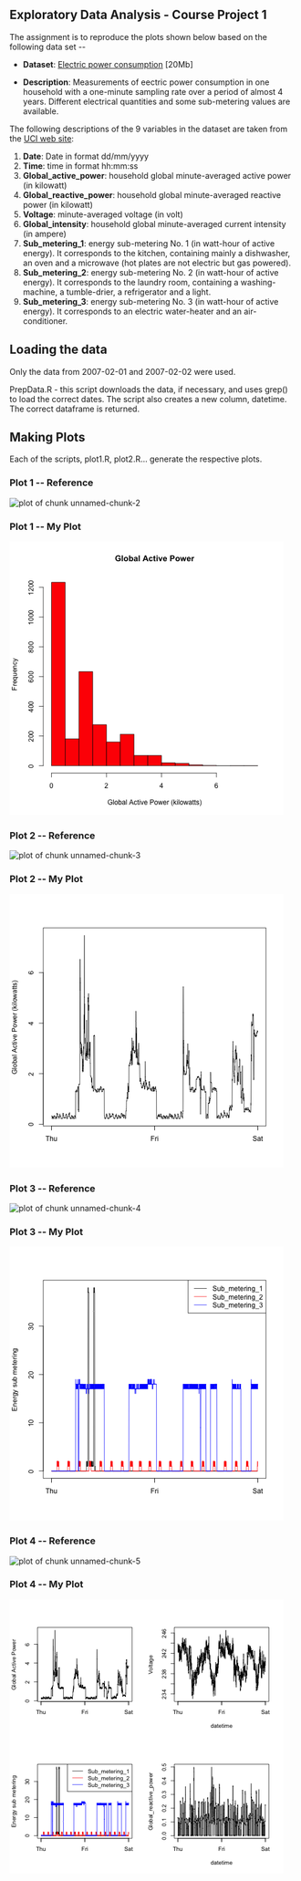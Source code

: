 ## Exploratory Data Analysis - Course Project 1 

The assignment is to reproduce the plots shown below based on the following data set --

* <b>Dataset</b>: <a href="https://d396qusza40orc.cloudfront.net/exdata%2Fdata%2Fhousehold_power_consumption.zip">Electric power consumption</a> [20Mb]

* <b>Description</b>: Measurements of eectric power consumption in
one household with a one-minute sampling rate over a period of almost
4 years. Different electrical quantities and some sub-metering values
are available.


The following descriptions of the 9 variables in the dataset are taken
from
the <a href="https://archive.ics.uci.edu/ml/datasets/Individual+household+electric+power+consumption">UCI
web site</a>:

<ol>
<li><b>Date</b>: Date in format dd/mm/yyyy </li>
<li><b>Time</b>: time in format hh:mm:ss </li>
<li><b>Global_active_power</b>: household global minute-averaged active power (in kilowatt) </li>
<li><b>Global_reactive_power</b>: household global minute-averaged reactive power (in kilowatt) </li>
<li><b>Voltage</b>: minute-averaged voltage (in volt) </li>
<li><b>Global_intensity</b>: household global minute-averaged current intensity (in ampere) </li>
<li><b>Sub_metering_1</b>: energy sub-metering No. 1 (in watt-hour of active energy). It corresponds to the kitchen, containing mainly a dishwasher, an oven and a microwave (hot plates are not electric but gas powered). </li>
<li><b>Sub_metering_2</b>: energy sub-metering No. 2 (in watt-hour of active energy). It corresponds to the laundry room, containing a washing-machine, a tumble-drier, a refrigerator and a light. </li>
<li><b>Sub_metering_3</b>: energy sub-metering No. 3 (in watt-hour of active energy). It corresponds to an electric water-heater and an air-conditioner.</li>
</ol>

## Loading the data

Only the data from 2007-02-01 and 2007-02-02 were used.

PrepData.R - this script downloads the data, if necessary, and uses grep() to
load the correct dates. The script also creates a new column, datetime. The
correct dataframe is returned.

## Making Plots

Each of the scripts, plot1.R, plot2.R... generate the respective plots.

### Plot 1 -- Reference


![plot of chunk unnamed-chunk-2](figure/unnamed-chunk-2.png) 


### Plot 1 -- My Plot

![plot1 ](plot1.png) 


### Plot 2 -- Reference

![plot of chunk unnamed-chunk-3](figure/unnamed-chunk-3.png) 

### Plot 2 -- My Plot

![plot2 ](plot2.png) 


### Plot 3 -- Reference

![plot of chunk unnamed-chunk-4](figure/unnamed-chunk-4.png) 


### Plot 3 -- My Plot

![plot3 ](plot3.png) 


### Plot 4 -- Reference

![plot of chunk unnamed-chunk-5](figure/unnamed-chunk-5.png) 


### Plot 4 -- My Plot

![plot4 ](plot4.png) 


